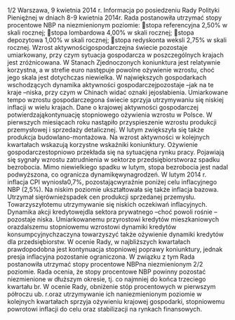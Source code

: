1/2
Warszawa, 9 kwietnia 2014 r.
Informacja po posiedzeniu Rady Polityki Pieniężnej
w dniach 8-9 kwietnia 2014r.
Rada postanowiła utrzymać stopy procentowe NBP na niezmienionym poziomie:
stopa referencyjna 2,50% w skali rocznej;
stopa lombardowa 4,00% w skali rocznej;
stopa depozytowa 1,00% w skali rocznej;
stopa redyskonta weksli 2,75% w skali rocznej.
Wzrost aktywnościgospodarczejna świecie pozostaje umiarkowany, przy czym
sytuacja gospodarcza w poszczególnych krajach jest zróżnicowana. W Stanach
Zjednoczonych koniunktura jest relatywnie korzystna, a w strefie euro następuje
powolne ożywienie wzrostu, choć jego skala jest dotychczas niewielka. W największych
gospodarkach wschodzących dynamika aktywności gospodarczejpozostaje –jak na te
kraje –niska, przy czym w Chinach widać oznaki jejosłabienia. Umiarkowane tempo
wzrostu gospodarczegona świecie sprzyja utrzymywaniu się niskiej inflacji w wielu
krajach.
Dane o krajowej aktywności gospodarczej potwierdzająkontynuację stopniowego
ożywienia wzrostu w Polsce. W pierwszych miesiącach roku nastąpiło przyspieszenie
wzrostu produkcji przemysłowej i sprzedaży detalicznej. W lutym zwiększyła się także
produkcja budowlano-montażowa. Na wzrost aktywności w kolejnych kwartałach
wskazują korzystne wskaźniki koniunktury.
Ożywienie gospodarczestopniowo przekłada się na sytuacjęna rynku pracy.
Pojawiają się sygnały wzrostu zatrudnienia w sektorze przedsiębiorstworaz spadku
bezrobocia. Mimo niewielkiego spadku w lutym, stopa bezrobocia jest nadal
podwyższona, co ogranicza dynamikęwynagrodzeń.
W lutym 2014 r. inflacja CPI wyniosła0,7%, pozostającwyraźnie poniżej celu
inflacyjnego NBP (2,5%). Na niskim poziomie ukształtowała się także inflacja bazowa.
Utrzymał sięrównieżspadek cen produkcji sprzedanej przemysłu. Towarzyszyłotemu
utrzymywanie się niskich oczekiwań inflacyjnych.
Dynamika akcji kredytowejdla sektora prywatnego –choć powoli rośnie –pozostaje
niska. Umiarkowanemu przyrostowi kredytów mieszkaniowych orazdalszemu
stopniowemu wzrostowi dynamiki kredytów konsumpcyjnychzaczyna towarzyszyć
także ożywienie dynamiki kredytów dla przedsiębiorstw.
W ocenie Rady, w najbliższych kwartałach prawdopodobna jest kontynuacja
stopniowej poprawy koniunktury, jednak presja inflacyjna pozostanie ograniczona. W
związku z tym Rada postanowiła utrzymać stopy procentowe NBPna niezmienionym
2/2
poziomie. Rada ocenia, że stopy procentowe NBP powinny pozostać niezmienione w
dłuższym okresie, tj. co najmniej do końca trzeciego kwartału br.
W ocenie Rady, obniżenie stóp procentowych w pierwszym półroczu ub. r.oraz
utrzymywanie ich naniezmienionym poziomie w kolejnych kwartałach sprzyja
ożywieniu krajowej gospodarki, stopniowemu powrotowi inflacji do celu oraz
stabilizacji na rynkach finansowych.
